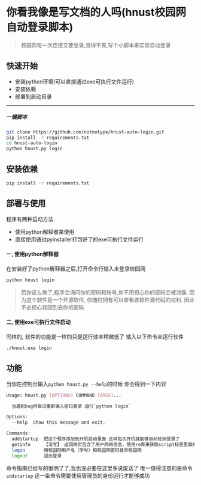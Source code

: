 # 你看我像是写文档的人吗(hnust校园网自动登录脚本)
> 校园网每一次连接又要登录,觉得不爽,写个小脚本来实现自动登录
## 快速开始
- 安装python环境(可以直接通过exe可执行文件运行)
- 安装依赖
- 部署到启动目录   
------
##### 一键脚本
```bash
git clone https://github.com/notnotype/hnust-auto-login.git
pip install -r requirements.txt
cd hnust-auto-login
python hnust.py login
```

## 安装依赖
```bash
pip install -r requirements.txt
```
## 部署与使用
程序有两种启动方法
* 使用python解释器来使用
* 直接使用通过pyinstaller打包好了的exe可执行文件运行

#### 一, 使用python解释器
在安装好了python解释器之后,打开命令行输入来登录校园网

```bash
python hnust login
```
> 若你这么做了,程序会询问你的密码和账号,你不用担心你的密码会被泄露.
> 因为这个软件是一个开源软件, 你随时拥有可以查看该软件源代码的权利.
> 因此不必担心我回到去你的密码

#### 二, 使用exe可执行文件启动
同样的, 软件的功能是一样的只是运行效率稍微低了
输入以下命令来运行软件
```bash
./hnust.exe login
```

## 功能
当你在控制台输入```python hnust.py --help```的时候
你会得到一下内容
```bash
Usage: hnust.py [OPTIONS] COMMAND [ARGS]...

  当遇到bug时尝试重新输入密码登录 运行`python login`

Options:
  --help  Show this message and exit.

Commands:
  addstartup  把这个程序添加到开机启动里面 这样每次开机就能够自动检测登录了
  getinfo     【没写】 返回网页包含了用户网络信息，使用re库来获取script标签里面的变量
  login       用校园网用户名（学号）和校园网密码登录校园网
  logout      退出登录
```
命令指南已经写的很明了了,我也没必要在这里多说废话了
唯一值得注意的是命令```addstartup```
这一条命令需要使用管理员的身份运行才能够成功